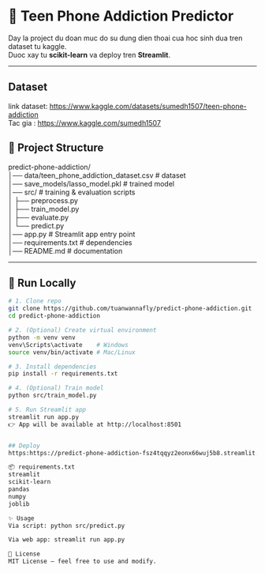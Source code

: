 # 📱 Teen Phone Addiction Predictor

Day la project du doan muc do su dung dien thoai cua hoc sinh dua tren dataset tu kaggle. <br>
Duoc xay tu **scikit-learn** va deploy tren **Streamlit**.

---

## Dataset 
link dataset: https://www.kaggle.com/datasets/sumedh1507/teen-phone-addiction <br>
Tac gia : https://www.kaggle.com/sumedh1507


## 📂 Project Structure
predict-phone-addiction/ <br>
│── data/teen_phone_addiction_dataset.csv # dataset <br>
│── save_models/lasso_model.pkl # trained model <br>
│── src/ # training & evaluation scripts <br>
│ ├── preprocess.py <br>
│ ├── train_model.py <br>
│ ├── evaluate.py <br>
│ └── predict.py <br>
│── app.py # Streamlit app entry point <br>
│── requirements.txt # dependencies <br>
│── README.md # documentation <br>


---

## 🚀 Run Locally
```bash
# 1. Clone repo
git clone https://github.com/tuanwannafly/predict-phone-addiction.git
cd predict-phone-addiction

# 2. (Optional) Create virtual environment
python -m venv venv
venv\Scripts\activate    # Windows
source venv/bin/activate # Mac/Linux

# 3. Install dependencies
pip install -r requirements.txt

# 4. (Optional) Train model
python src/train_model.py

# 5. Run Streamlit app
streamlit run app.py
👉 App will be available at http://localhost:8501


## Deploy
https:https://predict-phone-addiction-fsz4tqqyz2eonx66wuj5b8.streamlit.app/

📦 requirements.txt
streamlit
scikit-learn
pandas
numpy
joblib

✨ Usage
Via script: python src/predict.py

Via web app: streamlit run app.py

📜 License
MIT License – feel free to use and modify.



